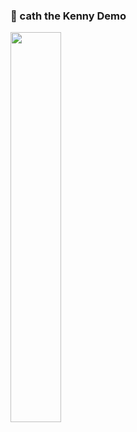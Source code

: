 ### 🎉 cath the Kenny Demo
<img src="https://github.com/Nabeel110/Catch-the-Kenny/blob/main/Docuemntation/Game-Demo.mp4" width=40% height=40%>
